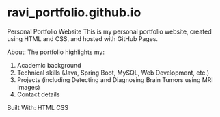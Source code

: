 # ravi_portfolio.github.io

Personal Portfolio Website
This is my personal portfolio website, created using HTML and CSS, and hosted with GitHub Pages.

About:
The portfolio highlights my:
1. Academic background
2. Technical skills (Java, Spring Boot, MySQL, Web Development, etc.)
3. Projects (including Detecting and Diagnosing Brain Tumors using MRI Images)
4. Contact details

Built With:
    HTML
    CSS
